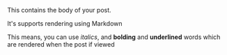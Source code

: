 This contains the body of your post.

It's supports rendering using Markdown

This means, you can use *italics*, and **bolding** and __underlined__ words which are rendered when the post if viewed